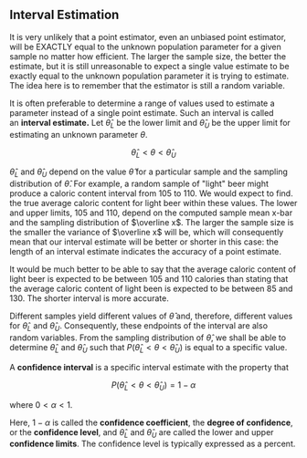 ## Interval Estimation

It is very unlikely that a point estimator, even an unbiased point estimator, will be EXACTLY equal to the unknown population parameter for a given sample no matter how efficient. The larger the sample size, the better the estimate, but it is still unreasonable to expect a single value estimate to be exactly equal to the unknown population parameter it is trying to estimate. The idea here is to remember that the estimator is still a random variable.

It is often preferable to determine a range of values used to estimate a parameter instead of a single point estimate. Such an interval is called an **interval estimate.** Let $\hat{\theta}_{L}$ be the lower limit and $\hat{\theta}_{U}$ be the upper limit for estimating an unknown parameter $\theta$.

$$\hat{\theta}_{L}<\theta<\hat{\theta}_{U}$$

$\hat{\theta}_{L}$ and $\hat{\theta}_{U}$ depend on the value $\hat{\theta}$ for a particular sample and the sampling distribution of $\hat{\theta}$. For example, a random sample of "light" beer might produce a caloric content interval from 105 to 110. We would expect to find. the true average caloric content for light beer within these values. The lower and upper limits, 105 and 110, depend on the computed sample mean x-bar and the sampling distribution of $\overline x$. The larger the sample size is the smaller the variance of $\overline x$ will be, which will consequently mean that our interval estimate will be better or shorter in this case: the length of an interval estimate indicates the accuracy of a point estimate.

It would be much better to be able to say that the average caloric content of light beer is expected to be between 105 and 110 calories than stating that the average caloric content of light been is expected to be between 85 and 130. The shorter interval is more accurate.

Different samples yield different values of $\hat{\theta}$ and, therefore, different values for $\hat{\theta}_{L}$ and $\hat{\theta}_{U}$. Consequently, these endpoints of the interval are also random variables. From the sampling distribution of $\hat{\theta}$, we shall be able to determine $\hat{\theta}_{L}$ and $\hat{\theta}_{U}$ such that $P(\hat{\theta}_{L}<\theta<\hat{\theta}_{U})$ is equal to a specific value.

A **confidence interval** is a specific interval estimate with the property that

$$P(\hat{\theta}_{L}<\theta<\hat{\theta}_{U})=1-\alpha$$

where $0<\alpha<1$. 

Here, $1-\alpha$ is called the **confidence coefficient**, the **degree of confidence**, or the **confidence level**, and $\hat{\theta}_{L}$ and $\hat{\theta}_{U}$ are called the lower and upper **confidence limits**. The confidence level is typically expressed as a percent.
